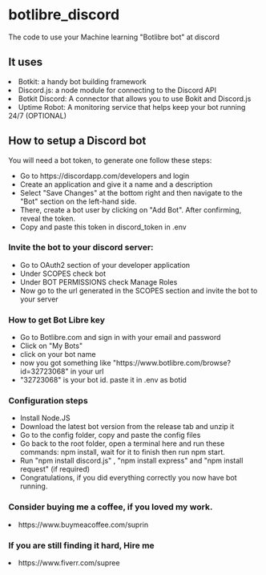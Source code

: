 # botlibre_discord
The code to use your Machine learning "Botlibre bot" at discord

<h2>It uses</h2>

<li>Botkit: a handy bot building framework</li>
<li>Discord.js: a node module for connecting to the Discord API</li>
<li>Botkit Discord: A connector that allows you to use Bokit and Discord.js</li>
<li>Uptime Robot: A monitoring service that helps keep your bot running 24/7 (OPTIONAL)</li>
  </ul>
  
 <h2>How to setup a Discord bot</h2>
<p>You will need a bot token, to generate one follow these steps:</p>

<ul>
<li>Go to https://discordapp.com/developers and login</li>
<li>Create an application and give it a name and a description</li>
<li>Select "Save Changes" at the bottom right and then navigate to the "Bot" section on the left-hand side.</li>
<li>There, create a bot user by clicking on "Add Bot". After confirming, reveal the token.</li>
<li>Copy and paste this token in discord_token in .env</li>
</ul>
<h3>Invite the bot to your discord server:</h3>
<ul>
<li>Go to OAuth2 section of your developer application</li>
<li>Under SCOPES check bot</li>
<li>Under BOT PERMISSIONS check Manage Roles</li>
<li>Now go to the url generated in the SCOPES section and invite the bot to your server</li>
</ul>
<h3> How to get Bot Libre key </h3>
<ul>
<li>Go to Botlibre.com and sign in with your email and password</li>
  <li>Click on "My Bots"</li>
  <li> click on your bot name </li>
  <li> now you got something like "https://www.botlibre.com/browse?id=32723068" in your url</li>
  <li> "32723068" is your bot id. paste it in .env as botid</li>
  </ul>


<h3>Configuration steps</h3>
<ul>
<li>Install Node.JS</li>
<li>Download the latest bot version from the release tab and unzip it</li>
<li>Go to the config folder, copy and paste the config files</li>
<li>Go back to the root folder, open a terminal here and run these commands: npm install, wait for it to finish then run npm start.</li>
<li> Run "npm install discord.js" , "npm install express" and "npm install request" (if required) </li>
<li>Congratulations, if you did everything correctly you now have bot running.</li>
</ul>

<h3>Consider buying me a coffee, if you loved my work.</h3>
<li>https://www.buymeacoffee.com/suprin

<h3>If you are still finding it hard, Hire me</h3> 
<li>https://www.fiverr.com/supree

